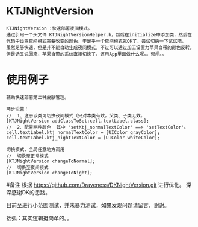 # KTJNightVersion
    KTJNightVersion :快速部署夜间模式。
    通过引用一个头文件 KTJNightVersionHelper.h，然后在initialize中添加类，然后在代码中设置夜间模式需要改变的颜色，于是乎一个夜间模式就OK了，尝试切换一下试试吧。
    虽然足够快速，但是并不能自动生成夜间模式。不过可以通过加工设置为苹果自带的颜色反转。但是话又说回来，苹果自带的系统直接切换了，还用App里面做什么呢。。郁闷。。
    

#  使用例子

    辅助快速部署第二种皮肤管理。

    两步设置：
    //  1、注册该类可切换夜间模式（只对本类有效，父类、子类无效。
    [KTJNightVersion addClassToSet:cell.textLabel.class];
    //  2、配置两种颜色  其中 'setKtj_normalTextColor' ==> 'setTextColor'。
    cell.textLabel.ktj_normalTextColor = [UIColor grayColor];
    cell.textLabel.ktj_nightTextColor = [UIColor whiteColor];

    切换模式，全局任意地方调用
    //  切换至正常模式
    [KTJNightVersion changeToNormal];
    //  切换至夜间模式
    [KTJNightVersion changeToNight];
#备注
  根据 https://github.com/Draveness/DKNightVersion.git 进行优化。
  深深感谢DK的思路。
  
  目前至进行小范围测试，并未暴力测试，如果发现问题请留言，谢谢。
  
  括弧：其实逻辑挺简单的。。
